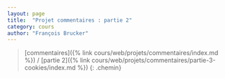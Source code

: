 ```yaml
---
layout: page
title:  "Projet commentaires : partie 2"
category: cours
author: "François Brucker"
---
```


> [commentaires]({% link cours/web/projets/commentaires/index.md %}) / [partie 2]({% link cours/web/projets/commentaires/partie-3-cookies/index.md %})
{: .chemin}

